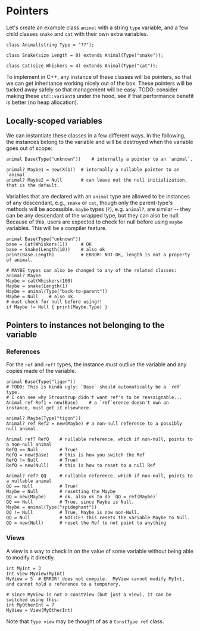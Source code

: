 # Pointers

Let's create an example class `animal` with a string `type` variable, and
a few child classes `snake` and `cat` with their own extra variables.

```
class Animal(string Type = "??");

class Snake(size Length = 0) extends Animal(Type("snake"));

class Cat(size Whiskers = 4) extends Animal(Type("cat"));
```

To implement in C++, any instance of these classes will be pointers,
so that we can get inheritance working nicely out of the box.  These
pointers will be tucked away safely so that management will be easy.
TODO: consider making these `std::variant`s under the hood, see if that
performance benefit is better (no heap allocation).

## Locally-scoped variables

We can instantiate these classes in a few different ways.  In the following,
the instances belong to the variable and will be destroyed when the variable
goes out of scope:

```
animal Base(Type("unknown"))    # internally a pointer to an `animal`.

animal? Maybe1 = new(X(1))  # internally a nullable pointer to an `animal`.
animal? Maybe2 = Null       # can leave out the null initialization, that is the default.
```

Variables that are declared with an `animal` type are allowed to be instances of any
descendant, e.g., `snake` or `cat`, though only the parent-type's methods will be accessible.
`maybe` types (`?`), e.g. `animal?`, are similar -- they can be any descendant of the wrapped
type, but they can also be null.  Because of this, users are expected to check for null
before using `maybe` variables.  This will be a compiler feature.

```
animal Base(Type("unknown"))
base = Cat(Whiskers(1))     # OK
base = Snake(Length(10))    # also ok
print(Base.Length)          # ERROR! NOT OK, length is not a property of animal.

# MAYBE types can also be changed to any of the related classes:
animal? Maybe
Maybe = cat(Whiskers(100)
Maybe = snake(Length(1)
Maybe = animal(Type("back-to-parent"))
Maybe = Null    # also ok.
# must check for null before using!!
if Maybe != Null { print(Maybe.Type) }
```


## Pointers to instances not belonging to the variable

### References

For the `ref` and `ref?` types, the instance *must* outlive the variable and any copies made of the variable.

```
animal Base(Type("liger"))
# TODO: This is kinda ugly: `Base` should automatically be a `ref` type.
# I can see why Stroustrup didn't want ref's to be reassignable...
Animal ref Ref1 = new(Base)    # a `ref`erence doesn't own an instance, must get it elsewhere.

animal? Maybe(Type("tigon"))
Animal? ref Ref2 = new(Maybe) # a non-null reference to a possibly null animal.

Animal ref? RefQ    # nullable reference, which if non-null, points to a non-null animal
RefQ == Null        # True!
RefQ = new(Base)    # this is how you switch the Ref
RefQ != Null        # True!
RefQ = new(Null)    # this is how to reset to a null Ref

Animal? ref? QQ     # nullable reference, which if non-null, points to a nullable animal
QQ == Null          # True!
Maybe = Null        # resetting the Maybe
QQ = new(Maybe)     # ok. also ok to do `QQ = ref(Maybe)`
QQ == Null          # True, since Maybe is Null.
Maybe = animal(Type("spidephant"))
QQ != Null          # True, Maybe is now non-Null.
QQ = Null           # NOTICE! this resets the variable Maybe to Null.
QQ = new(Null)      # reset the Ref to not point to anything
```

### Views

A view is a way to check in on the value of some variable without being able to modify it directly.

```
int MyInt = 3
Int view MyView(MyInt)
MyView = 5  # ERROR! does not compile.  MyView cannot modify MyInt, and cannot hold a reference to a temporary.

# since MyView is not a constView (but just a view), it can be switched using this:
int MyOtherInt = 7
MyView = View(MyOtherInt)
```

Note that `Type view` may be thought of as a `ConstType ref` class.
